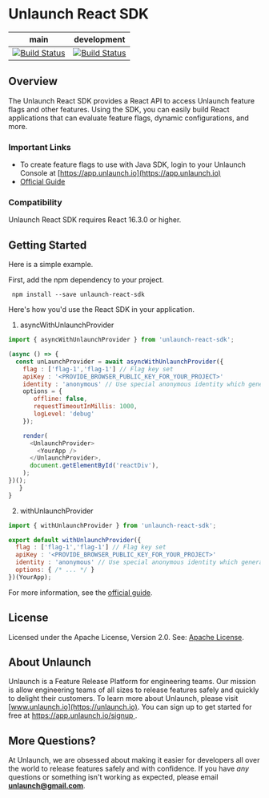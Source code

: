 # Unlaunch React SDK

| main                                                                                                                | development                                                                                                                |
|---------------------------------------------------------------------------------------------------------------------|----------------------------------------------------------------------------------------------------------------------------|
| [![Build Status](https://travis-ci.com/unlaunch/react-sdk.svg?branch=main)](https://travis-ci.com/unlaunch/react-sdk) | [![Build Status](https://travis-ci.com/unlaunch/react-sdk.svg?branch=development)](https://travis-ci.com/unlaunch/react-sdk) |

## Overview
The Unlaunch React SDK provides a React API to access Unlaunch feature flags and other features. Using the SDK, you can
 easily build React applications that can evaluate feature flags, dynamic configurations, and more.

### Important Links

- To create feature flags to use with Java SDK, login to your Unlaunch Console at [https://app.unlaunch.io](https://app.unlaunch.io)
- [Official Guide](https://docs.unlaunch.io/docs/sdks/react-sdk)

### Compatibility
Unlaunch React SDK requires React 16.3.0 or higher.

## Getting Started
Here is a simple example. 

First, add the npm dependency to your project.

```$xslt
 npm install --save unlaunch-react-sdk
```
Here's how you'd use the React SDK in your application.

1. asyncWithUnlaunchProvider

```js
import { asyncWithUnlaunchProvider } from 'unlaunch-react-sdk';

(async () => {
  const unLaunchProvider = await asyncWithUnlaunchProvider({
    flag : ['flag-1','flag-1'] // Flag key set
    apiKey : '<PROVIDE_BROWSER_PUBLIC_KEY_FOR_YOUR_PROJECT>'
    identity : 'anonymous' // Use special anonymous identity which generates a unique UUID
    options = {
       offline: false,         
       requestTimeoutInMillis: 1000,
       logLevel: 'debug'  
    });

    render(
      <UnlaunchProvider>
        <YourApp />
      </UnlaunchProvider>,
      document.getElementById('reactDiv'),
    );
})();
   }
}
```

2. withUnlaunchProvider

```js
import { withUnlaunchProvider } from 'unlaunch-react-sdk';

export default withUnlaunchProvider({
  flag : ['flag-1','flag-1'] // Flag key set
  apiKey : '<PROVIDE_BROWSER_PUBLIC_KEY_FOR_YOUR_PROJECT>'
  identity : 'anonymous' // Use special anonymous identity which generates a unique UUID
  options: { /* ... */ }
})(YourApp);
```

 For more information, see the [official guide](https://docs.unlaunch.io/docs/sdks/react-sdk).

## License
Licensed under the Apache License, Version 2.0. See: [Apache License](LICENSE.md).

## About Unlaunch
Unlaunch is a Feature Release Platform for engineering teams. Our mission is allow engineering teams of all
 sizes to release features safely and quickly to delight their customers. To learn more about Unlaunch, please visit
  [www.unlaunch.io](https://unlaunch.io). You can sign up to get started for free at [https://app.unlaunch.io/signup
  ](https://app.unlaunch.io/signup).

## More Questions?
At Unlaunch, we are obsessed about making it easier for developers all over the world to release features safely and with confidence. If you have *any* questions or something isn't working as expected, please email **unlaunch@gmail.com**.
